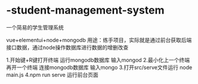 # -student-management-system
一个简易的学生管理系统

vue+elementui+node+mongodb
用途：练手项目，实际就是通过前台获取后端接口数据，通过node操作数据库进行数据的增删改查

1.开始键+R键打开终端 运行mongodb数据库 输入mongod 
2.最小化上一个终端再开一个终端 连接mongodb数据库 输入mongo
3.打开src/serve文件运行 node main.js
4.npm run serve 运行前台页面
